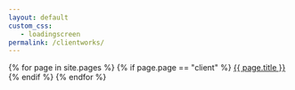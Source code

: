 ```yaml
---
layout: default
custom_css:
   - loadingscreen
permalink: /clientworks/
---
```

<div class="list">
  {% for page in site.pages %}
    {% if page.page == "client" %}
    <a href="{{ page.url }}">
      {{ page.title }}
    </a>
    <br/>
    {% endif %}
  {% endfor %}
</div>
